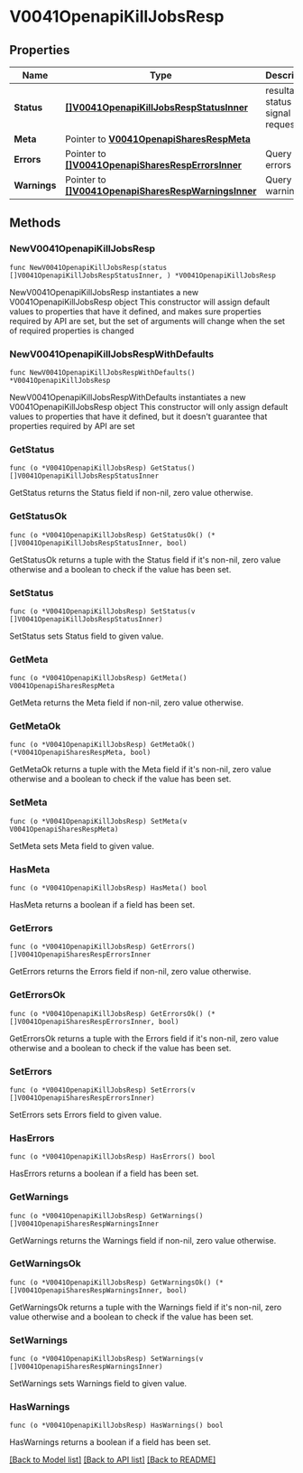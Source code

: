 # V0041OpenapiKillJobsResp

## Properties

Name | Type | Description | Notes
------------ | ------------- | ------------- | -------------
**Status** | [**[]V0041OpenapiKillJobsRespStatusInner**](V0041OpenapiKillJobsRespStatusInner.md) | resultant status of signal request | 
**Meta** | Pointer to [**V0041OpenapiSharesRespMeta**](V0041OpenapiSharesRespMeta.md) |  | [optional] 
**Errors** | Pointer to [**[]V0041OpenapiSharesRespErrorsInner**](V0041OpenapiSharesRespErrorsInner.md) | Query errors | [optional] 
**Warnings** | Pointer to [**[]V0041OpenapiSharesRespWarningsInner**](V0041OpenapiSharesRespWarningsInner.md) | Query warnings | [optional] 

## Methods

### NewV0041OpenapiKillJobsResp

`func NewV0041OpenapiKillJobsResp(status []V0041OpenapiKillJobsRespStatusInner, ) *V0041OpenapiKillJobsResp`

NewV0041OpenapiKillJobsResp instantiates a new V0041OpenapiKillJobsResp object
This constructor will assign default values to properties that have it defined,
and makes sure properties required by API are set, but the set of arguments
will change when the set of required properties is changed

### NewV0041OpenapiKillJobsRespWithDefaults

`func NewV0041OpenapiKillJobsRespWithDefaults() *V0041OpenapiKillJobsResp`

NewV0041OpenapiKillJobsRespWithDefaults instantiates a new V0041OpenapiKillJobsResp object
This constructor will only assign default values to properties that have it defined,
but it doesn't guarantee that properties required by API are set

### GetStatus

`func (o *V0041OpenapiKillJobsResp) GetStatus() []V0041OpenapiKillJobsRespStatusInner`

GetStatus returns the Status field if non-nil, zero value otherwise.

### GetStatusOk

`func (o *V0041OpenapiKillJobsResp) GetStatusOk() (*[]V0041OpenapiKillJobsRespStatusInner, bool)`

GetStatusOk returns a tuple with the Status field if it's non-nil, zero value otherwise
and a boolean to check if the value has been set.

### SetStatus

`func (o *V0041OpenapiKillJobsResp) SetStatus(v []V0041OpenapiKillJobsRespStatusInner)`

SetStatus sets Status field to given value.


### GetMeta

`func (o *V0041OpenapiKillJobsResp) GetMeta() V0041OpenapiSharesRespMeta`

GetMeta returns the Meta field if non-nil, zero value otherwise.

### GetMetaOk

`func (o *V0041OpenapiKillJobsResp) GetMetaOk() (*V0041OpenapiSharesRespMeta, bool)`

GetMetaOk returns a tuple with the Meta field if it's non-nil, zero value otherwise
and a boolean to check if the value has been set.

### SetMeta

`func (o *V0041OpenapiKillJobsResp) SetMeta(v V0041OpenapiSharesRespMeta)`

SetMeta sets Meta field to given value.

### HasMeta

`func (o *V0041OpenapiKillJobsResp) HasMeta() bool`

HasMeta returns a boolean if a field has been set.

### GetErrors

`func (o *V0041OpenapiKillJobsResp) GetErrors() []V0041OpenapiSharesRespErrorsInner`

GetErrors returns the Errors field if non-nil, zero value otherwise.

### GetErrorsOk

`func (o *V0041OpenapiKillJobsResp) GetErrorsOk() (*[]V0041OpenapiSharesRespErrorsInner, bool)`

GetErrorsOk returns a tuple with the Errors field if it's non-nil, zero value otherwise
and a boolean to check if the value has been set.

### SetErrors

`func (o *V0041OpenapiKillJobsResp) SetErrors(v []V0041OpenapiSharesRespErrorsInner)`

SetErrors sets Errors field to given value.

### HasErrors

`func (o *V0041OpenapiKillJobsResp) HasErrors() bool`

HasErrors returns a boolean if a field has been set.

### GetWarnings

`func (o *V0041OpenapiKillJobsResp) GetWarnings() []V0041OpenapiSharesRespWarningsInner`

GetWarnings returns the Warnings field if non-nil, zero value otherwise.

### GetWarningsOk

`func (o *V0041OpenapiKillJobsResp) GetWarningsOk() (*[]V0041OpenapiSharesRespWarningsInner, bool)`

GetWarningsOk returns a tuple with the Warnings field if it's non-nil, zero value otherwise
and a boolean to check if the value has been set.

### SetWarnings

`func (o *V0041OpenapiKillJobsResp) SetWarnings(v []V0041OpenapiSharesRespWarningsInner)`

SetWarnings sets Warnings field to given value.

### HasWarnings

`func (o *V0041OpenapiKillJobsResp) HasWarnings() bool`

HasWarnings returns a boolean if a field has been set.


[[Back to Model list]](../README.md#documentation-for-models) [[Back to API list]](../README.md#documentation-for-api-endpoints) [[Back to README]](../README.md)


